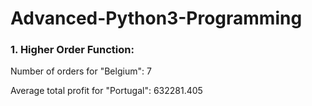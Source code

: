 # Advanced-Python3-Programming
### 1. Higher Order Function:
Number of orders for "Belgium": 7

Average total profit for "Portugal": 632281.405     
     

  
  
  
  
